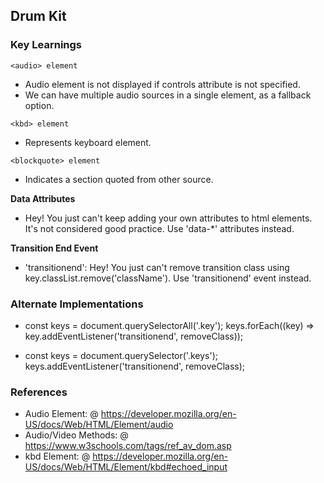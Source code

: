 ## Drum Kit

### Key Learnings

```
<audio> element
```
- Audio element is not displayed if controls attribute is not specified.
- We can have multiple audio sources in a single element, as a fallback option.

```
<kbd> element
```

- Represents keyboard element.

```
<blockquote> element
```

- Indicates a section quoted from other source.

**Data Attributes**

- Hey! You just can't keep adding your own attributes to html elements. It's not considered good practice. Use 'data-\*' attributes instead.

**Transition End Event**

- 'transitionend': Hey! You just can't remove transition class using key.classList.remove('className'). Use 'transitionend' event instead.

### Alternate Implementations

- const keys = document.querySelectorAll('.key');
  keys.forEach((key) => key.addEventListener('transitionend', removeClass));

- const keys = document.querySelector('.keys');
  keys.addEventListener('transitionend', removeClass);

### References

- Audio Element: @ https://developer.mozilla.org/en-US/docs/Web/HTML/Element/audio
- Audio/Video Methods: @ https://www.w3schools.com/tags/ref_av_dom.asp
- kbd Element: @ https://developer.mozilla.org/en-US/docs/Web/HTML/Element/kbd#echoed_input
